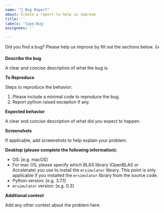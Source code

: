 ```yaml
---
name: "🐞 Bug Report"
about: Create a report to help us improve
title: ''
labels: 'type:Bug'
assignees: ''

---
```


Did you find a bug? Please help us improve by fill out the sections below. 👍

**Describe the bug**

A clear and concise description of what the bug is.

**To Reproduce**

Steps to reproduce the behavior:
1. Please include a minimal code to reproduce the bug.
2. Report python raised exception if any.

**Expected behavior**

A clear and concise description of what did you expect to happen.

**Screenshots**

If applicable, add screenshots to help explain your problem.

**Desktop (please complete the following information):**

 - OS: [e.g. macOS]
 - For mac OS, please specify which BLAS library (OpenBLAS or Accelerate) you use to
   install the `mrsimulator` library. This point is only applicable if you installed
   the `mrsimulator` library from the source code.
 - Python version: [e.g. 3.7.1]
 - ``mrsimulator`` version: [e.g. 0.3]

**Additional context**

Add any other context about the problem here.
